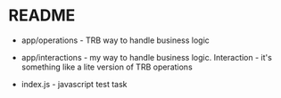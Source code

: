 # README

* app/operations - TRB way to handle business logic

* app/interactions - my way to handle business logic. Interaction - it's something like a lite version of TRB operations

* index.js - javascript test task
